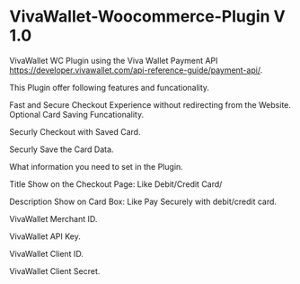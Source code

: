 # VivaWallet-Woocommerce-Plugin V 1.0
VivaWallet WC Plugin using the Viva Wallet Payment API https://developer.vivawallet.com/api-reference-guide/payment-api/.

This Plugin offer following features and funcationality.

Fast and Secure Checkout Experience without redirecting from the Website.
Optional Card Saving Funcationality.

Securly Checkout with Saved Card.

Securly Save the Card Data.

What information you need to set in the Plugin.

Title Show on the Checkout Page: Like Debit/Credit Card/

Description Show on Card Box: Like Pay Securely with debit/credit card.

VivaWallet Merchant ID.

VivaWallet API Key.

VivaWallet Client ID.

VivaWallet Client Secret.
